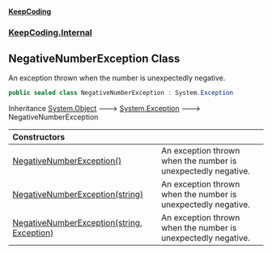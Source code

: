 #### [KeepCoding](index.md 'index')
### [KeepCoding.Internal](KeepCoding_Internal.md 'KeepCoding.Internal')
## NegativeNumberException Class
An exception thrown when the number is unexpectedly negative.  
```csharp
public sealed class NegativeNumberException : System.Exception
```

Inheritance [System.Object](https://docs.microsoft.com/en-us/dotnet/api/System.Object 'System.Object') &#129106; [System.Exception](https://docs.microsoft.com/en-us/dotnet/api/System.Exception 'System.Exception') &#129106; NegativeNumberException  

| Constructors | |
| :--- | :--- |
| [NegativeNumberException()](NegativeNumberException_NegativeNumberException().md 'KeepCoding.Internal.NegativeNumberException.NegativeNumberException()') | An exception thrown when the number is unexpectedly negative.<br/> |
| [NegativeNumberException(string)](NegativeNumberException__ctor_W0j4Q_eSD3Bk589o_+AJ_g.md 'KeepCoding.Internal.NegativeNumberException.NegativeNumberException(string)') | An exception thrown when the number is unexpectedly negative.<br/> |
| [NegativeNumberException(string, Exception)](NegativeNumberException__ctor_APmbPe98Q3k4ro8qVSei6w.md 'KeepCoding.Internal.NegativeNumberException.NegativeNumberException(string, System.Exception)') | An exception thrown when the number is unexpectedly negative.<br/> |
